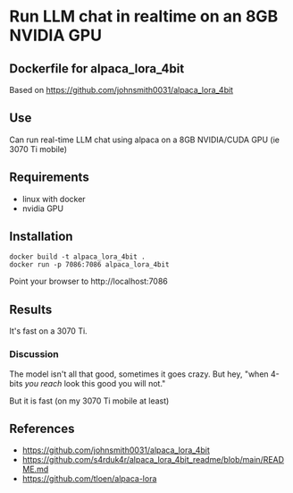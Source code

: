 # Run LLM chat in realtime on an 8GB NVIDIA GPU

## Dockerfile for alpaca_lora_4bit
Based on https://github.com/johnsmith0031/alpaca_lora_4bit

## Use
Can run real-time LLM chat using alpaca on a 8GB NVIDIA/CUDA GPU (ie 3070 Ti mobile)

## Requirements
- linux with docker
- nvidia GPU

## Installation

```
docker build -t alpaca_lora_4bit .
docker run -p 7086:7086 alpaca_lora_4bit
```
Point your browser to http://localhost:7086

## Results
It's fast on a 3070 Ti.

### Discussion
The model isn't all that good, sometimes it goes crazy.  But hey, "when 4-bits _you reach_ look this good you will not."

But it is fast (on my 3070 Ti mobile at least)



## References

- https://github.com/johnsmith0031/alpaca_lora_4bit
- https://github.com/s4rduk4r/alpaca_lora_4bit_readme/blob/main/README.md
- https://github.com/tloen/alpaca-lora

